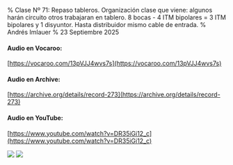 % Clase Nº 71: Repaso tableros. Organización clase que viene: algunos harán circuito otros trabajaran en tablero. 8 bocas - 4 ITM bipolares = 3 ITM bipolares y 1 disyuntor. Hasta distribuidor mismo cable de entrada. 
% Andrés Imlauer
% 23 Septiembre 2025


#### Audio en Vocaroo:

[https://vocaroo.com/13pVJJ4wvs7s](https://vocaroo.com/13pVJJ4wvs7s)

#### Audio en Archive:

[https://archive.org/details/record-273](https://archive.org/details/record-273)

#### Audio en YouTube:

[https://www.youtube.com/watch?v=DR35iGi12_c](https://www.youtube.com/watch?v=DR35iGi12_c)

![](https://blogger.googleusercontent.com/img/b/R29vZ2xl/AVvXsEgO9roP_5LKwhf0StuiEh_WAj7iYO05K3qOFUJQVnlOHRBXVX1N0qFQjqpTFqQPDX9NneZSaMOvbHi2E7a2_CH2xPSueykT19WsJZQZWeWbkrb5VSNbMz4YH2HqS-GIorKiOW24bizGsufwCVMz3QGvjnqPX51ccZwkkne11J4tATvRyf52UPQV13_JSXo/s4160/IMG_20250312_204002630_BURST000_COVER.jpg)
![](https://blogger.googleusercontent.com/img/b/R29vZ2xl/AVvXsEhY56ykD60SKcrm8Q81E_Q5-xt5yWZxaKvtRQqZIibe9dszJ92KLjT4pMtocjKKSkpvSpnUfpttqqLKmUexSOm58sQ0-YUzF2-ScdLotdMM1R4uX8u8aQThJn3b__Os_vymgvOOuMGtWgIUZrbBJDSUwCJCRPBMHA3nsY9Cs846zuvyAPE6hJD2YL0BjfU/s4160/IMG_20250923_193626536.jpg)
